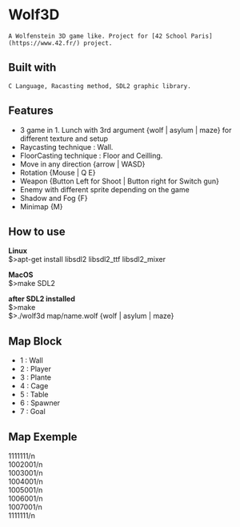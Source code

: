 # Wolf3D
	A Wolfenstein 3D game like. Project for [42 School Paris](https://www.42.fr/) project.

## Built with
	C Language, Racasting method, SDL2 graphic library.

## Features
*	3 game in 1. Lunch with 3rd argument {wolf | asylum | maze} for different texture and setup
*	Raycasting technique : Wall.
*	FloorCasting technique : Floor and Ceilling.
*	Move in any direction {arrow | WASD}
*	Rotation {Mouse | Q E}
*	Weapon {Button Left for Shoot | Button right for Switch gun}
*	Enemy with different sprite depending on the game
*	Shadow and Fog {F}
*	Minimap {M}

## How to use

<strong>Linux</strong></br>
$>apt-get install libsdl2 libsdl2_ttf libsdl2_mixer</br>

<strong>MacOS</strong></br>
$>make SDL2</br>

<strong>after SDL2 installed</strong></br>
$>make</br>
$>./wolf3d map/name.wolf {wolf | asylum | maze}</br>

## Map Block
* 	1 : Wall
* 	2 : Player
* 	3 : Plante
* 	4 : Cage
* 	5 : Table
* 	6 : Spawner
* 	7 : Goal

## Map Exemple
1111111/n</br>
1002001/n</br>
1003001/n</br>
1004001/n</br>
1005001/n</br>
1006001/n</br>
1007001/n</br>
1111111/n</br>